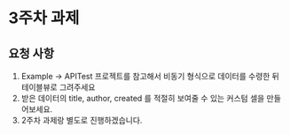 # 3주차 과제

## 요청 사항
1. Example -> APITest 프로젝트를 참고해서 비동기 형식으로 데이터를 수령한 뒤 테이블뷰로 그려주세요
2. 받은 데이터의 title, author, created 를 적절히 보여줄 수 있는 커스텀 셀을 만들어보세요.
3. 2주차 과제랑 별도로 진행하겠습니다.
